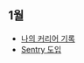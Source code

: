 ## 1월

- [나의 커리어 기록](https://velog.io/@jwberry1113/%EB%82%98%EC%9D%98%EC%BB%A4%EB%A6%AC%EC%96%B4%EA%B8%B0%EB%A1%9D)
- [Sentry 도입](https://velog.io/@jwberry1113/Sentry-%EB%8F%84%EC%9E%85)
